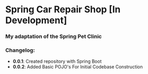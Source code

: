 # Spring Car Repair Shop [In Development]
### My adaptation of the Spring Pet Clinic

### Changelog:
 * **0.0.1**: Created repository with Spring Boot
 * **0.0.2**: Added Basic POJO's For Initial Codebase Construction